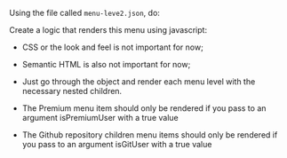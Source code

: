 Using the file called `menu-leve2.json`, do:

Create a logic that renders this menu using javascript:
- CSS or the look and feel is not important for now;
- Semantic HTML is also not important for now;
- Just go through the object and render each menu level with the necessary nested children.

- The Premium menu item should only be rendered if you pass to an argument isPremiumUser with a true value

- The Github repository children menu items should only be rendered if you pass to an argument isGitUser with a true value

